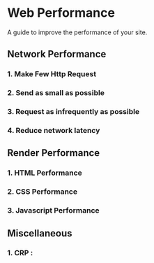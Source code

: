 # Web Performance

A guide to improve the performance of your site.

## Network Performance

### 1. Make Few Http Request
### 2. Send as small as possible
### 3. Request as infrequently as possible
### 4. Reduce network latency

## Render Performance

### 1. HTML Performance
### 2. CSS Performance
### 3. Javascript Performance 

## Miscellaneous

### 1. CRP : 